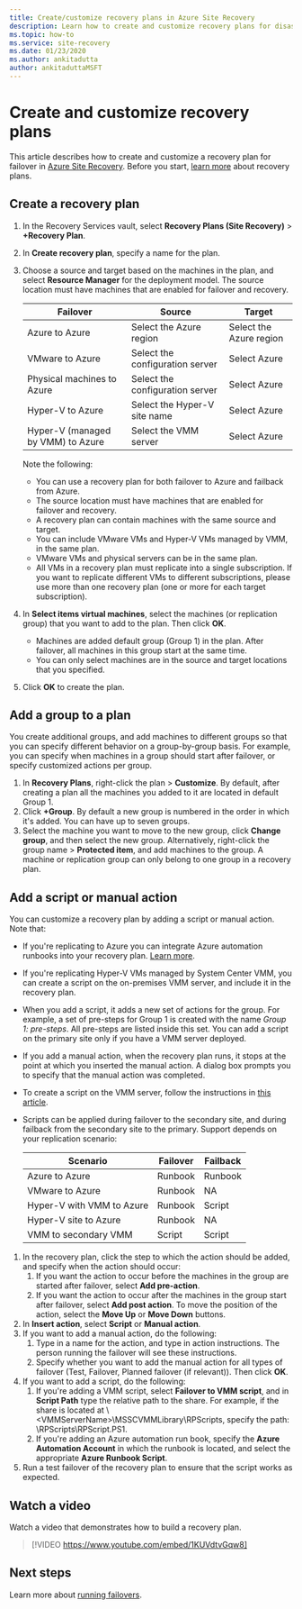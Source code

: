 ```yaml
---
title: Create/customize recovery plans in Azure Site Recovery 
description: Learn how to create and customize recovery plans for disaster recovery using the Azure Site Recovery service.
ms.topic: how-to
ms.service: site-recovery
ms.date: 01/23/2020
ms.author: ankitadutta
author: ankitaduttaMSFT
---
```


# Create and customize recovery plans

This article describes how to create and customize a recovery plan for failover in [Azure Site Recovery](site-recovery-overview.md). Before you start, [learn more](recovery-plan-overview.md) about recovery plans.

## Create a recovery plan

1. In the Recovery Services vault, select **Recovery Plans (Site Recovery)** > **+Recovery Plan**.
2. In **Create recovery plan**, specify a name for the plan.
3. Choose a source and target based on the machines in the plan, and select **Resource Manager** for the deployment model. The source location must have machines that are enabled for failover and recovery. 

    **Failover** | **Source** | **Target** 
   --- | --- | ---
   Azure to Azure | Select the Azure region | Select the Azure region
   VMware  to Azure | Select the configuration server | Select Azure
   Physical machines to Azure | Select the configuration server | Select Azure   
   Hyper-V to Azure | Select the Hyper-V site name | Select Azure
   Hyper-V (managed by VMM) to Azure  | Select the VMM server | Select Azure
  
    Note the following:
    - You can use a recovery plan for both failover to Azure and failback from Azure.
    - The source location must have machines that are enabled for failover and recovery.
    - A recovery plan can contain machines with the same source and target.
    - You can include VMware VMs and Hyper-V VMs managed by VMM, in the same plan.
    - VMware VMs and physical servers can be in the same plan.
    - All VMs in a recovery plan must replicate into a single subscription. If you want to replicate different VMs to different subscriptions, please use more than one recovery plan (one or more for each target subscription).

4. In **Select items virtual machines**, select the machines (or replication group) that you want to add to the plan. Then click **OK**.
    - Machines are added default group (Group 1) in the  plan. After failover, all machines in this group start at the same time.
    - You can only select machines are in the source and target locations that you specified. 
5. Click **OK** to create the plan.

## Add a group to a plan

You create additional groups, and add machines to different groups so that you can specify different behavior on a group-by-group basis. For example, you can specify when machines in a group should start after failover, or specify customized actions per group.

1. In **Recovery Plans**, right-click the plan > **Customize**. By default, after creating a plan all the machines you added to it are located in default Group 1.
2. Click **+Group**. By default a new group is numbered in the order in which it's added. You can have up to seven groups.
3. Select the machine you want to move to the new group, click **Change group**, and then select the new group. Alternatively, right-click the group name > **Protected item**, and add machines to the group. A machine or replication group can only belong to one group in a recovery plan.


## Add a script or manual action

You can customize a recovery plan by adding a script or manual action. Note that:

- If you're replicating to Azure you can integrate Azure automation runbooks into your recovery plan. [Learn more](site-recovery-runbook-automation.md).
- If you're replicating Hyper-V VMs managed by System Center VMM, you can create a script on the on-premises VMM server, and include it in the recovery plan.
- When you add a script, it adds a new set of actions for the group. For example, a set of pre-steps for Group 1 is created with the name *Group 1: pre-steps*. All pre-steps are listed inside this set. You can add a script on the primary site only if you have a VMM server deployed.
- If you add a manual action, when the recovery plan runs, it stops at the point at which you inserted the manual action. A dialog box prompts you to specify that the manual action was completed.
- To create a script on the VMM server, follow the instructions in [this article](hyper-v-vmm-recovery-script.md).
- Scripts can be applied during failover to the secondary site, and during failback from the secondary site to the primary. Support depends on your replication scenario:
    
    **Scenario** | **Failover** | **Failback**
    --- | --- | --- 
    Azure to Azure  | Runbook | Runbook
    VMware to Azure | Runbook | NA 
    Hyper-V with VMM to Azure | Runbook | Script
    Hyper-V site to Azure | Runbook | NA
    VMM to secondary VMM | Script | Script

1. In the recovery plan, click the step to which the action should be added, and specify when the action should occur:
    1. If you want the action to occur before the machines in the group are started after failover, select **Add pre-action**.
    1. If you want the action to occur after the machines in the group start after failover, select **Add post action**. To move the position of the action, select the **Move Up** or **Move Down** buttons.
2. In **Insert action**, select **Script** or **Manual action**.
3. If you want to add a manual action, do the following:
    1. Type in a name for the action, and type in action instructions. The person running the failover will see these instructions.
    1. Specify whether you want to add the manual action for all types of failover (Test, Failover, Planned failover (if relevant)). Then click **OK**.
4. If you want to add a script, do the following:
    1. If you're adding a VMM script, select **Failover to VMM script**, and in **Script Path** type the relative path to the share. For example, if the share is located at \\\<VMMServerName>\MSSCVMMLibrary\RPScripts, specify the path: \RPScripts\RPScript.PS1.
    1. If you're adding an Azure automation run book, specify the **Azure Automation Account** in which the runbook is located, and select the appropriate **Azure Runbook Script**.
5. Run a test failover of the recovery plan to ensure that the script works as expected.

## Watch a video

Watch a video that demonstrates how to build a recovery plan.


> [!VIDEO https://www.youtube.com/embed/1KUVdtvGqw8]

## Next steps

Learn more about [running failovers](site-recovery-failover.md).  

    
